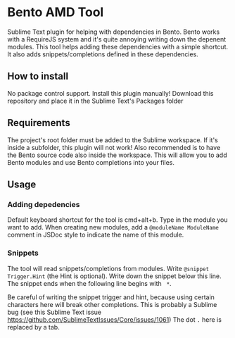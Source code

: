 # Bento AMD Tool

Sublime Text plugin for helping with dependencies in Bento. Bento works with a RequireJS system and it's quite annoying writing down the depenent modules. This tool helps adding these dependencies with a simple shortcut. It also adds snippets/completions defined in these dependencies.

## How to install

No package control support. Install this plugin manually!
Download this repository and place it in the Sublime Text's Packages folder

## Requirements

The project's root folder must be added to the Sublime workspace. If it's inside a subfolder, this plugin will not work!
Also recommended is to have the Bento source code also inside the workspace. This will allow you to add Bento modules and use Bento completions into your files.

## Usage

### Adding depedencies

Default keyboard shortcut for the tool is cmd+alt+b. Type in the module you want to add.
When creating new modules, add a `@moduleName ModuleName` comment in JSDoc style to indicate the name of this module.

### Snippets

The tool will read snippets/completions from modules. Write `@snippet Trigger.Hint` (the Hint is optional). Write down the snippet below this line. The snippet ends when the following line begins with ` *`.

Be careful of writing the snippet trigger and hint, because using certain characters here will break other completions. This is probably a Sublime bug (see this Sublime Text issue https://github.com/SublimeTextIssues/Core/issues/1061)
The dot `.` here is replaced by a tab.
